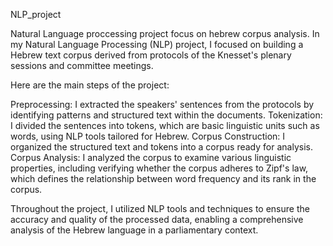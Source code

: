 NLP_project

Natural Language proccessing project focus on hebrew corpus analysis. In my Natural Language Processing (NLP) project, I focused on building a Hebrew text corpus derived from protocols of the Knesset's plenary sessions and committee meetings.

Here are the main steps of the project:

Preprocessing: I extracted the speakers' sentences from the protocols by identifying patterns and structured text within the documents. Tokenization: I divided the sentences into tokens, which are basic linguistic units such as words, using NLP tools tailored for Hebrew. Corpus Construction: I organized the structured text and tokens into a corpus ready for analysis. Corpus Analysis: I analyzed the corpus to examine various linguistic properties, including verifying whether the corpus adheres to Zipf's law, which defines the relationship between word frequency and its rank in the corpus.

Throughout the project, I utilized NLP tools and techniques to ensure the accuracy and quality of the processed data, enabling a comprehensive analysis of the Hebrew language in a parliamentary context.
